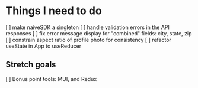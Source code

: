 # Things I need to do

  [ ] make naiveSDK a singleton
  [ ] handle validation errors in the API responses
  [ ] fix error message display for "combined" fields: city, state, zip
  [ ] constrain aspect ratio of profile photo for consistency
  [ ] refactor useState in App to useReducer


## Stretch goals

  [ ] Bonus point tools: MUI, and Redux